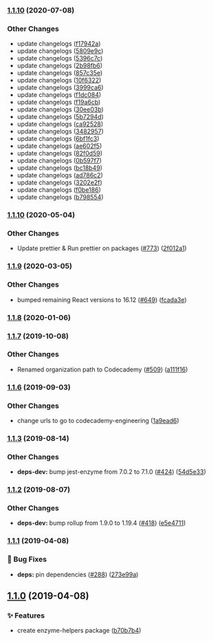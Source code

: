 ### [1.1.10](https://github.com/Codecademy/client-modules/compare/@codecademy/enzyme-helpers@1.1.10...@codecademy/enzyme-helpers@1.1.10) (2020-07-08)


### Other Changes

* update changelogs ([f17942a](https://github.com/Codecademy/client-modules/commit/f17942a3e7d5e61000e647d7405a7014f1c4d235))
* update changelogs ([5809e9c](https://github.com/Codecademy/client-modules/commit/5809e9c16fdcf5d7862688587977b576409af5df))
* update changelogs ([5396c7c](https://github.com/Codecademy/client-modules/commit/5396c7cf8af11f716a228b9451ce83385643f75d))
* update changelogs ([2b98fb6](https://github.com/Codecademy/client-modules/commit/2b98fb6e7a7c2877bad07f4e5fca6acf1cc5ee0b))
* update changelogs ([857c35e](https://github.com/Codecademy/client-modules/commit/857c35edd825fbd8d4290ee440e2e192b34dcf21))
* update changelogs ([10f6322](https://github.com/Codecademy/client-modules/commit/10f6322468ef7fa633edf284b1dccac55ee43568))
* update changelogs ([3999ca6](https://github.com/Codecademy/client-modules/commit/3999ca6cd0c86f6da8125d1fb7bcfc559b1804ac))
* update changelogs ([f1dc084](https://github.com/Codecademy/client-modules/commit/f1dc0845f68c4404bd1b59a7af0f742d46a4e0b0))
* update changelogs ([f19a6cb](https://github.com/Codecademy/client-modules/commit/f19a6cb45fafa3965c5b72d9fad21e7fc0d5f279))
* update changelogs ([30ee03b](https://github.com/Codecademy/client-modules/commit/30ee03bd6337b9300b314fd7fd2df5fbc5395ccc))
* update changelogs ([5b7294d](https://github.com/Codecademy/client-modules/commit/5b7294d410ca2aa59829d27e2910022c2c06a9cb))
* update changelogs ([ca92528](https://github.com/Codecademy/client-modules/commit/ca9252875b7e3ab0b4bb8ba9c3046608ab341eea))
* update changelogs ([3482957](https://github.com/Codecademy/client-modules/commit/3482957089d090af74cc536a32674a125c59f41a))
* update changelogs ([6bf1fc3](https://github.com/Codecademy/client-modules/commit/6bf1fc3a79db4dd4bd21dc462a43f559ef08d4c2))
* update changelogs ([ae602f5](https://github.com/Codecademy/client-modules/commit/ae602f5cf95c4c3a581006117748a319ed57d440))
* update changelogs ([82f0d59](https://github.com/Codecademy/client-modules/commit/82f0d591869858460401bc2231e59109aa4c3743))
* update changelogs ([0b597f7](https://github.com/Codecademy/client-modules/commit/0b597f7bc95a9092014cbc15f99bcbe836325b54))
* update changelogs ([bc18b49](https://github.com/Codecademy/client-modules/commit/bc18b49273aeac57bdda867def044690320db8ad))
* update changelogs ([ad786c2](https://github.com/Codecademy/client-modules/commit/ad786c213959a451796869860d68bcd3768cf8e5))
* update changelogs ([3202e2f](https://github.com/Codecademy/client-modules/commit/3202e2f686a9ea384d7b0c01d8e7b6ef52c03529))
* update changelogs ([f0be186](https://github.com/Codecademy/client-modules/commit/f0be186f93bf87de37e2b497b4cbd37ca1590358))
* update changelogs ([b798554](https://github.com/Codecademy/client-modules/commit/b7985549d0c961150177a56cea7c02dd568bc1e5))

### [1.1.10](https://github.com/Codecademy/client-modules/compare/@codecademy/enzyme-helpers@1.1.9...@codecademy/enzyme-helpers@1.1.10) (2020-05-04)


### Other Changes

* Update prettier & Run prettier on packages ([#773](https://github.com/Codecademy/client-modules/issues/773)) ([2f012a1](https://github.com/Codecademy/client-modules/commit/2f012a122a6ff75b58274cf6060087d5b86d4200))

### [1.1.9](https://github.com/Codecademy/client-modules/compare/@codecademy/enzyme-helpers@1.1.8...@codecademy/enzyme-helpers@1.1.9) (2020-03-05)


### Other Changes

* bumped remaining React versions to 16.12 ([#649](https://github.com/Codecademy/client-modules/issues/649)) ([fcada3e](https://github.com/Codecademy/client-modules/commit/fcada3ea2a4b67de98b1e3d0f422166882621131))

### [1.1.8](https://github.com/Codecademy/client-modules/compare/@codecademy/enzyme-helpers@1.1.7...@codecademy/enzyme-helpers@1.1.8) (2020-01-06)

### [1.1.7](https://github.com/Codecademy/client-modules/compare/@codecademy/enzyme-helpers@1.1.6...@codecademy/enzyme-helpers@1.1.7) (2019-10-08)


### Other Changes

* Renamed organization path to Codecademy ([#509](https://github.com/Codecademy/client-modules/issues/509)) ([a111f16](https://github.com/Codecademy/client-modules/commit/a111f166629a7a15b957e9eded87fedfeb9736f1))

### [1.1.6](https://github.com/Codecademy/client-modules/compare/@codecademy/enzyme-helpers@1.1.3...@codecademy/enzyme-helpers@1.1.6) (2019-09-03)


### Other Changes

* change urls to go to codecademy-engineering ([1a9ead6](https://github.com/Codecademy/client-modules/commit/1a9ead6aaff2e0ad6af39f64ecb87b5dd510991b))

### [1.1.3](https://github.com/Codecademy/client-modules/compare/@codecademy/enzyme-helpers@1.1.2...@codecademy/enzyme-helpers@1.1.3) (2019-08-14)


### Other Changes

* **deps-dev:** bump jest-enzyme from 7.0.2 to 7.1.0 ([#424](https://github.com/Codecademy/client-modules/issues/424)) ([54d5e33](https://github.com/Codecademy/client-modules/commit/54d5e3383f3b829bd76c3832070c031671488105))

### [1.1.2](https://github.com/Codecademy/client-modules/compare/@codecademy/enzyme-helpers@1.1.1...@codecademy/enzyme-helpers@1.1.2) (2019-08-07)


### Other Changes

* **deps-dev:** bump rollup from 1.9.0 to 1.19.4 ([#418](https://github.com/Codecademy/client-modules/issues/418)) ([e5e4711](https://github.com/Codecademy/client-modules/commit/e5e4711e4c06b2262a33d2f8fd923a234ccf2678))

### [1.1.1](https://github.com/Codecademy/client-modules/compare/@codecademy/enzyme-helpers@1.1.0...@codecademy/enzyme-helpers@1.1.1) (2019-04-08)


### 🐛 Bug Fixes

* **deps:** pin dependencies ([#288](https://github.com/Codecademy/client-modules/issues/288)) ([273e99a](https://github.com/Codecademy/client-modules/commit/273e99a6d677ce70185b318deb30e82d3b7b44ba))

## [1.1.0](https://github.com/Codecademy/client-modules/compare/b70b7b454aa600a8822636e37adc435c15ecb8da...@codecademy/enzyme-helpers@1.1.0) (2019-04-08)


### ✨ Features

* create enzyme-helpers package ([b70b7b4](https://github.com/Codecademy/client-modules/commit/b70b7b454aa600a8822636e37adc435c15ecb8da))

